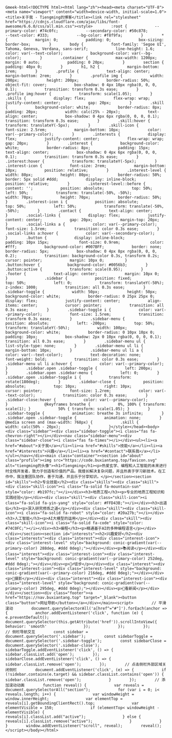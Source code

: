 `Gmeek-html<!DOCTYPE html><html lang="zh"><head><meta charset="UTF-8"><meta name="viewport" content="width=device-width, initial-scale=1.0"><title>关于我 - Tiengming的博客</title><link rel="stylesheet" href="https://cdnjs.cloudflare.com/ajax/libs/font-awesome/6.6.0/css/all.min.css"><style>        :root {            --primary-color: #74c0fc;            --secondary-color: #50c878;            --text-color: #333;            --bg-color: #f8f9fa;        }        * {            margin: 0;            padding: 0;            box-sizing: border-box;        }        body {            font-family: 'Segoe UI', Tahoma, Geneva, Verdana, sans-serif;            line-height: 1.6;            color: var(--text-color);            background-color: var(--bg-color);        }        .container {            max-width: 1200px;            margin: 0 auto;            padding: 0 20px;        }        section {            padding: 40px 0;        }        h1, h2 {            margin-bottom: 1rem;        }        .profile {            text-align: center;            margin-bottom: 2rem;        }        .profile img {            width: 200px;            height: 200px;            border-radius: 50%;            object-fit: cover;            box-shadow: 0 4px 10px rgba(0, 0, 0, 0.1);            transition: transform 0.3s ease;        }        .profile img:hover {            transform: scale(1.05);        }        .skills {            display: flex;            flex-wrap: wrap;            justify-content: center;            gap: 20px;        }        .skill {            background-color: white;            border-radius: 8px;            padding: 20px;            width: calc(25% - 20px);            text-align: center;            box-shadow: 0 4px 6px rgba(0, 0, 0, 0.1);            transition: transform 0.3s ease;        }        .skill:hover {            transform: translateY(-5px);        }        .skill-icon {            font-size: 2.5rem;            margin-bottom: 10px;            color: var(--primary-color);        }        .interests {            display: flex;            justify-content: center;            flex-wrap: wrap;            gap: 20px;        }        .interest {            background-color: white;            border-radius: 8px;            padding: 15px;            text-align: center;            box-shadow: 0 4px 6px rgba(0, 0, 0, 0.1);            transition: transform 0.3s ease;        }        .interest:hover {            transform: translateY(-5px);        }        .interest-icon {            font-size: 2rem;            margin-bottom: 10px;            position: relative;        }        .interest-level {            width: 80px;            height: 80px;            border-radius: 50%;            border: 5px solid #ddd;            display: inline-block;            position: relative;        }        .interest-level::before {            content: '';            position: absolute;            top: 50%;            left: 50%;            transform: translate(-50%, -50%);            width: 70px;            height: 70px;            border-radius: 50%;        }        .interest-icon i {            position: absolute;            top: 50%;            left: 50%;            transform: translate(-50%, -50%);        }        .contact {            text-align: center;        }        .social-links {            display: flex;            justify-content: center;            gap: 20px;            margin-top: 20px;        }        .social-links a {            color: var(--primary-color);            font-size: 1.5rem;            transition: color 0.3s ease;        }        .social-links a:hover {            color: var(--secondary-color);        }        .button {            display: inline-block;            padding: 10px 15px;             font-size: 0.9rem;             color: #fff;            background-color: #007BFF;            border: none;            border-radius: 5px;            box-shadow: 0 4px 8px rgba(0, 0, 0, 0.2);            transition: background-color 0.3s, transform 0.2s;            cursor: pointer;            margin: 10px 0;         }        .button:hover {            background-color: #0056b3;        }        .button:active {            transform: scale(0.95);        }        .footer {            text-align: center;            margin: 10px 0;         }                .sidebar {            position: fixed;            top: 50%;            left: 0;            transform: translateY(-50%);            z-index: 1000;            transition: all 0.3s ease;        }        .sidebar-toggle {            width: 50px;            height: 50px;            background-color: white;            border-radius: 0 25px 25px 0;            display: flex;            justify-content: center;            align-items: center;            cursor: pointer;            transition: all 0.3s ease;        }        .sidebar-toggle i {            color: var(--primary-color);            font-size: 1.5rem;            transition: transform 0.3s ease;        }        .sidebar-menu {            position: absolute;            left: -200px;            top: 50%;            transform: translateY(-50%);            width: 100px;            background-color: white;            border-radius: 0 10px 10px 0;            padding: 10px;            box-shadow: 2px 0 10px rgba(0, 0, 0, 0.1);            transition: all 0.3s ease;        }        .sidebar-menu ul {            list-style-type: none;        }        .sidebar-menu ul li {            margin-bottom: 10px;        }        .sidebar-menu ul li a {            color: var(--text-color);            text-decoration: none;            font-weight: bold;            transition: color 0.3s ease;        }        .sidebar-menu ul li a:hover {            color: var(--primary-color);        }        .sidebar.open .sidebar-toggle {            left: 200px;        }        .sidebar.open .sidebar-menu {            left: 0;        }        .sidebar.open .sidebar-toggle i {            transform: rotate(180deg);        }        .sidebar-close {            position: absolute;            top: 10px;            right: 10px;            cursor: pointer;            font-size: 1.2rem;            color: var(--text-color);            transition: color 0.3s ease;        }        .sidebar-close:hover {            color: var(--primary-color);        }                @keyframes breathe {            0%, 100% { transform: scale(1); }            50% { transform: scale(1.05); }        }        .sidebar-toggle {            animation: breathe 3s infinite;        }        .sidebar.open .sidebar-toggle {            animation: none;        }        @media screen and (max-width: 768px) {            .skill {                width: calc(50% - 20px);            }        }</style></head><body><div class="sidebar"><div class="sidebar-toggle"><i class="fas fa-chevron-right"></i></div><nav class="sidebar-menu"><div class="sidebar-close"><i class="fas fa-times"></i></div><ul><li><a href="#about">关于我</a></li><li><a href="#skills">技能</a></li><li><a href="#interests">兴趣</a></li><li><a href="#contact">联系我</a></li></ul></nav></div><main class="container"><section id="about" class="profile"><img src="https://code.buxiantang.top/favicon.svg" alt="tiengming的头像"><h1>Tiengming</h1><p>热爱玄学、编程和人工智能的未来进行时全栈开发者，致力于创造有价值的产品。我擅长解决复杂问题，并且热衷于学习新技术。在工作中，我注重团队协作，善于沟通，并且乐于分享知识。</p></section><section id="skills"><h2>专业技能</h2><div class="skills"><div class="skill"><div class="skill-icon"><i class="fa-solid fa-mountain-sun" style="color: #b197fc;"></i></div><h3>地质工程</h3><p>专业的地质工程知识和实践经验</p></div><div class="skill"><div class="skill-icon"><i class="fa-solid fa-yin-yang" style="color: #FFD43B;"></i></div><h3>出道仙</h3><p>深入研究修炼之道</p></div><div class="skill"><div class="skill-icon"><i class="fa-solid fa-robot" style="color: #20a27b;"></i></div><h3>人工智能</h3><p>AI大模型的运用</p></div><div class="skill"><div class="skill-icon"><i class="fa-solid fa-code" style="color: #74C0FC;"></i></div><h3>编程</h3><p>精通基于AI的多种编程语言</p></div></div></section><section id="interests"><h2>兴趣爱好</h2><div class="interests"><div class="interest"><div class="interest-icon"><div class="interest-level" style="background: conic-gradient(var(--primary-color) 288deg, #ddd 0deg);"></div></div><p>📚阅读</p></div><div class="interest"><div class="interest-icon"><div class="interest-level" style="background: conic-gradient(var(--primary-color) 252deg, #ddd 0deg);"></div></div><p>🚶‍♂️徒步</p></div><div class="interest"><div class="interest-icon"><div class="interest-level" style="background: conic-gradient(var(--primary-color) 216deg, #ddd 0deg);"></div></div><p>📸摄影</p></div><div class="interest"><div class="interest-icon"><div class="interest-level" style="background: conic-gradient(var(--primary-color) 295deg, #ddd 0deg);"></div></div><p>📡看新闻</p></div></div></section><div class="footer"><a href="https://nav.buxiantang.top" target="_blank"><button class="button">网址导航</button></a></div></main><script>        // 平滑滚动        document.querySelectorAll('a[href^="#"]').forEach(anchor => {            anchor.addEventListener('click', function (e) {                e.preventDefault();                document.querySelector(this.getAttribute('href')).scrollIntoView({                    behavior: 'smooth'                });            });        });        // 侧栏导航交互        const sidebar = document.querySelector('.sidebar');        const sidebarToggle = document.querySelector('.sidebar-toggle');        const sidebarClose = document.querySelector('.sidebar-close');        sidebarToggle.addEventListener('click', () => {            sidebar.classList.add('open');        });        sidebarClose.addEventListener('click', () => {            sidebar.classList.remove('open');        });        // 点击侧栏外部区域关闭侧栏        document.addEventListener('click', (e) => {            if (!sidebar.contains(e.target) && sidebar.classList.contains('open')) {                sidebar.classList.remove('open');            }        });        // 添加滚动动画        function reveal() {            var reveals = document.querySelectorAll("section");            for (var i = 0; i< reveals.length; i++) {                var windowHeight = window.innerHeight;                var elementTop = reveals[i].getBoundingClientRect().top;                var elementVisible = 150;                if (elementTop< windowHeight - elementVisible) {                    reveals[i].classList.add("active");                } else {                    reveals[i].classList.remove("active");                }            }        }        window.addEventListener("scroll", reveal);        reveal();</script></body></html>`